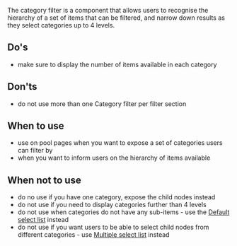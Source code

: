 The category filter is a component that allows users to recognise the hierarchy of a set of items that can be filtered, and narrow down results as they select categories up to 4 levels.

## Do's

- make sure to display the number of items available in each category

## Don'ts

- do not use more than one Category filter per filter section

## When to use

- use on pool pages when you want to expose a set of categories users can filter by
- when you want to inform users on the hierarchy of items available

## When not to use

- do no use if you have one category, expose the child nodes instead
- do not use if you need to display categories further than 4 levels
- do not use when categories do not have any sub-items - use the [Default select list](https://ec.europa.eu/component-library/ec/components/forms/select/code/) instead
- do not use if you want users to be able to select child nodes from different categories - use [Multiple select list](https://ec.europa.eu/component-library/ec/components/forms/select/code/) instead
